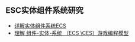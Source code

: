## ESC实体组件系统研究  

* [详解实体组件系统ECS](https://mp.weixin.qq.com/s?__biz=MzU5MjQ1NTEwOA==&mid=2247495191&idx=1&sn=036034914643a69df7fec819ffe6b3cf&chksm=fe1ddabcc96a53aa06d9e32c689545e2db6a58361b5210d898341579987bc3c0dec4a20c4dba&mpshare=1&scene=23&srcid=1008ncfC38tQ6Bu3tN0zNsBN#rd)  
* [理解 组件-实体-系统 （ECS \CES）游戏编程模型](https://www.cnblogs.com/FuTaimeng/p/5572183.html)  
